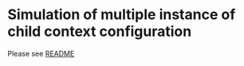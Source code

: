 # Simulation of multiple instance of child context configuration

Please see [README](https://github.com/olegz/multiple-context-instance/blob/main/multiple-context-instance-demo/README.md)
